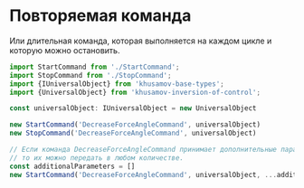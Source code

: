 Повторяемая команда
===================

Или длительная команда, которая выполняется на каждом цикле и которую можно остановить.

```typescript
import StartCommand from './StartCommand';
import StopCommand from './StopCommand';
import {IUniversalObject} from 'khusamov-base-types';
import {UniversalObject} from 'khusamov-inversion-of-control';

const universalObject: IUniversalObject = new UniversalObject

new StartCommand('DecreaseForceAngleCommand', universalObject)
new StopCommand('DecreaseForceAngleCommand', universalObject)

// Если команда DecreaseForceAngleCommand принимает дополнительные параметры, 
// то их можно передать в любом количестве.
const additionalParameters = []
new StartCommand('DecreaseForceAngleCommand', universalObject, ...additionalParameters)
```